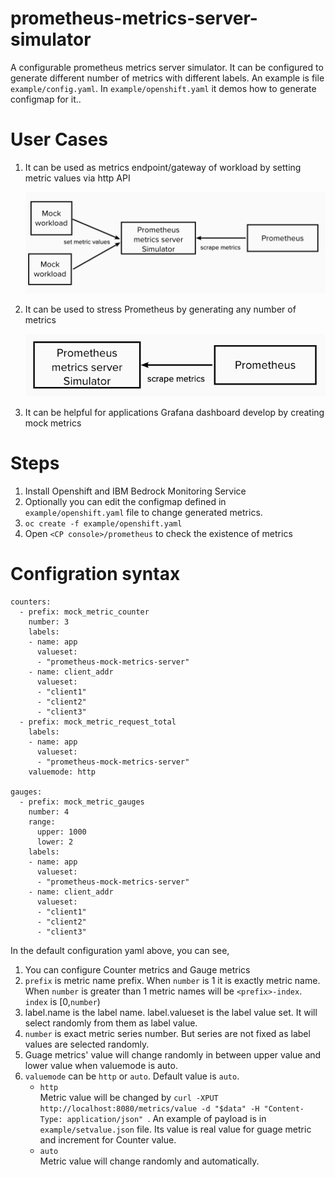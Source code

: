 # prometheus-metrics-server-simulator

A configurable prometheus metrics server simulator. It can be configured to generate different number of metrics with different labels. An example is file `example/config.yaml`. In `example/openshift.yaml` it demos how to generate configmap for it..

# User Cases
1. It can be used as metrics endpoint/gateway of workload by setting metric values via http API 
   
   ![UC1](images/usercase1.png)  
2. It can be used to stress Prometheus by generating any number of metrics  
   
   ![UC2](images/usercase2.png)
3. It can be helpful for applications Grafana dashboard develop by creating mock metrics
   

# Steps
1. Install Openshift and IBM Bedrock Monitoring Service
2. Optionally you can edit the configmap defined in `example/openshift.yaml` file to change generated metrics.
3. `oc create -f example/openshift.yaml`
4. Open `<CP console>/prometheus` to check the existence of metrics

# Configration syntax
```
counters:
  - prefix: mock_metric_counter
    number: 3
    labels:
    - name: app
      valueset:
      - "prometheus-mock-metrics-server"
    - name: client_addr
      valueset:
      - "client1"
      - "client2"
      - "client3"
  - prefix: mock_metric_request_total
    labels:
    - name: app
      valueset:
      - "prometheus-mock-metrics-server"
    valuemode: http
    
gauges:
  - prefix: mock_metric_gauges
    number: 4
    range:
      upper: 1000
      lower: 2
    labels:
    - name: app
      valueset:
      - "prometheus-mock-metrics-server"
    - name: client_addr
      valueset:
      - "client1"
      - "client2"
      - "client3"
```
In the default configuration yaml above, you can see,
1. You can configure Counter metrics and Gauge metrics
2. `prefix` is metric name prefix. When `number` is 1 it is exactly metric name. When `number` is greater than 1 metric names will be `<prefix>-index`. `index` is [0,`number`)
3. label.name is the label name. label.valueset is the label value set. It will select randomly from them as label value.
4. `number` is exact metric series number. But series are not fixed as label values are selected randomly.
5. Guage metrics' value will change randomly in between upper value and lower value when valuemode is auto.
6. `valuemode` can be `http` or `auto`. Default value is `auto`.
   - `http`  
      Metric value will be changed by `curl -XPUT http://localhost:8080/metrics/value -d "$data" -H "Content-Type: application/json" `. An example of payload is in `example/setvalue.json` file. Its value is real value for guage metric and increment for Counter value.
   - `auto`  
      Metric value will change randomly and automatically.
